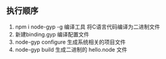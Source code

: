 ## 执行顺序

1. npm i node-gyp -g 编译工具 将C语言代码编译为二进制文件
2. 新建binding.gyp 编译配置文件
3. node-gyp configure 生成系统相关的项目文件
4. node-gyp build 生成二进制的 hello.node 文件